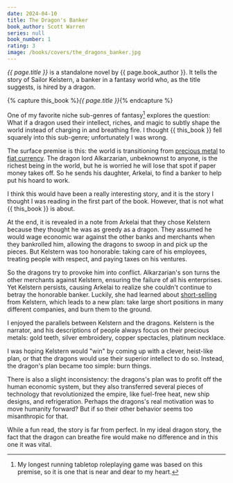 ```yaml
---
date: 2024-04-10
title: The Dragon's Banker
book_author: Scott Warren
series: null
book_number: 1
rating: 3
image: /books/covers/the_dragons_banker.jpg
---
```


<cite class="book-title">{{ page.title }}</cite> is a standalone novel by
<span class="author-name">{{ page.book_author }}</span>. It tells the story of
Sailor Kelstern, a banker in a fantasy world who, as the title suggests, is
hired by a dragon.

{% capture this_book %}<cite class="book-title">{{ page.title }}</cite>{% endcapture %}

One of my favorite niche sub-genres of fantasy[^fate] explores the question:
What if a dragon used their intellect, riches, and magic to subtly shape the
world instead of charging in and breathing fire. I thought {{ this_book }}
fell squarely into this sub-genre; unfortunately I was wrong.

[^fate]:
    My longest running tabletop roleplaying game was based on this premise, so
    it is one that is near and dear to my heart.

The surface premise is this: the world is transitioning from [precious
metal][cm] to [fiat currency][fiat]. The dragon lord Alkarzarian, unbeknownst
to anyone, is the richest being in the world, but he is worried he will lose
that spot if paper money takes off. So he sends his daughter, Arkelai, to find
a banker to help put his hoard to work.

[cm]: https://en.wikipedia.org/wiki/Commodity_money
[fiat]: https://en.wikipedia.org/wiki/Fiat_money

I think this would have been a really interesting story, and it is the story I
thought I was reading in the first part of the book. However, that is not what
{{ this_book }} is about.

At the end, it is revealed in a note from Arkelai that they chose Kelstern
because they thought he was as greedy as a dragon. They assumed he would wage
economic war against the other banks and merchants when they bankrolled him,
allowing the dragons to swoop in and pick up the pieces. But Kelstern was too
honorable: taking care of his employees, treating people with respect, and
paying taxes on his ventures.

So the dragons try to provoke him into conflict. Alkarzarian's son turns the
other merchants against Kelstern, ensuring the failure of all his enterprises.
Yet Kelstern persists, causing Arkelai to realize she couldn't continue to
betray the honorable banker. Luckily, she had learned about
[short-selling][short] from Kelstern, which leads to a new plan: take large
short positions in many different companies, and burn them to the ground.

[short]: https://en.wikipedia.org/wiki/Short_(finance)

I enjoyed the parallels between Kelstern and the dragons. Kelstern is the
narrator, and his descriptions of people always focus on their precious
metals: gold teeth, silver embroidery, copper spectacles, platinum necklace.

I was hoping Kelstern would "win" by coming up with a clever, heist-like plan,
or that the dragons would use their superior intellect to do so. Instead, the
dragon's plan became too simple: burn things.

There is also a slight inconsistency: the dragons's plan was to profit off the
human economic system, but they also transferred several pieces of technology
that revolutionized the empire, like fuel-free heat, new ship designs, and
refrigeration. Perhaps the dragons's real motivation was to move humanity
forward? But if so their other behavior seems too misanthropic for that.

While a fun read, the story is far from perfect. In my ideal dragon story, the
fact that the dragon can breathe fire would make no difference and in this one
it was vital.
